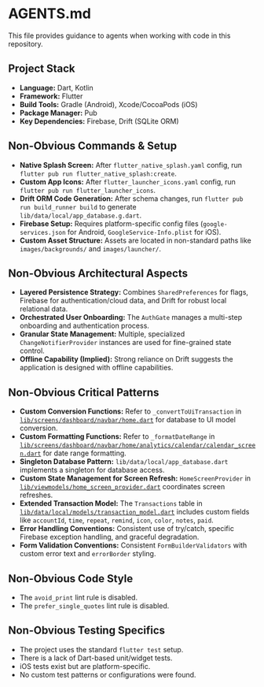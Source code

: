 # AGENTS.md

This file provides guidance to agents when working with code in this repository.

## Project Stack
- **Language:** Dart, Kotlin
- **Framework:** Flutter
- **Build Tools:** Gradle (Android), Xcode/CocoaPods (iOS)
- **Package Manager:** Pub
- **Key Dependencies:** Firebase, Drift (SQLite ORM)

## Non-Obvious Commands & Setup
- **Native Splash Screen:** After `flutter_native_splash.yaml` config, run `flutter pub run flutter_native_splash:create`.
- **Custom App Icons:** After `flutter_launcher_icons.yaml` config, run `flutter pub run flutter_launcher_icons`.
- **Drift ORM Code Generation:** After schema changes, run `flutter pub run build_runner build` to generate `lib/data/local/app_database.g.dart`.
- **Firebase Setup:** Requires platform-specific config files (`google-services.json` for Android, `GoogleService-Info.plist` for iOS).
- **Custom Asset Structure:** Assets are located in non-standard paths like `images/backgrounds/` and `images/launcher/`.

## Non-Obvious Architectural Aspects
- **Layered Persistence Strategy:** Combines `SharedPreferences` for flags, Firebase for authentication/cloud data, and Drift for robust local relational data.
- **Orchestrated User Onboarding:** The `AuthGate` manages a multi-step onboarding and authentication process.
- **Granular State Management:** Multiple, specialized `ChangeNotifierProvider` instances are used for fine-grained state control.
- **Offline Capability (Implied):** Strong reliance on Drift suggests the application is designed with offline capabilities.

## Non-Obvious Critical Patterns
- **Custom Conversion Functions:** Refer to `_convertToUiTransaction` in [`lib/screens/dashboard/navbar/home.dart`](lib/screens/dashboard/navbar/home.dart) for database to UI model conversion.
- **Custom Formatting Functions:** Refer to `_formatDateRange` in [`lib/screens/dashboard/navbar/home/analytics/calendar/calendar_screen.dart`](lib/screens/dashboard/navbar/home/analytics/calendar/calendar_screen.dart) for date range formatting.
- **Singleton Database Pattern:** `lib/data/local/app_database.dart` implements a singleton for database access.
- **Custom State Management for Screen Refresh:** `HomeScreenProvider` in [`lib/viewmodels/home_screen_provider.dart`](lib/viewmodels/home_screen_provider.dart) coordinates screen refreshes.
- **Extended Transaction Model:** The `Transactions` table in [`lib/data/local/models/transaction_model.dart`](lib/data/local/models/transaction_model.dart) includes custom fields like `accountId`, `time`, `repeat`, `remind`, `icon`, `color`, `notes`, `paid`.
- **Error Handling Conventions:** Consistent use of try/catch, specific Firebase exception handling, and graceful degradation.
- **Form Validation Conventions:** Consistent `FormBuilderValidators` with custom error text and `errorBorder` styling.

## Non-Obvious Code Style
- The `avoid_print` lint rule is disabled.
- The `prefer_single_quotes` lint rule is disabled.

## Non-Obvious Testing Specifics
- The project uses the standard `flutter test` setup.
- There is a lack of Dart-based unit/widget tests.
- iOS tests exist but are platform-specific.
- No custom test patterns or configurations were found.